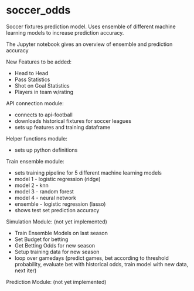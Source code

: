 # soccer_odds
Soccer fixtures prediction model. Uses ensemble of different machine learning models to increase prediction accuracy.


The Jupyter notebook gives an overview of ensemble and prediction accuracy

New Features to be added:
- Head to Head
- Pass Statistics
- Shot on Goal Statistics
- Players in team w/rating

API connection module:
- connects to api-football
- downloads historical fixtures for soccer leagues
- sets up features and training dataframe

Helper functions module:
- sets up python definitions

Train ensemble module:
- sets training pipeline for 5 different machine learning models
- model 1 - logistic regression (ridge)
- model 2 - knn
- model 3 - random forest
- model 4 - neural network
- ensemble - logistic regression (lasso)
- shows test set prediction accuracy


Simulation Module: (not yet implemented)
- Train Ensemble Models on last season
- Set Budget for betting
- Get Betting Odds for new season
- Setup training data for new season
- loop over gamedays (predict games,
					  bet according to threshold probability,
					  evaluate bet with historical odds,
					  train model with new data,
					  next iter)

Prediction Module: (not yet implemented)

